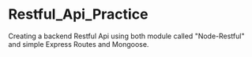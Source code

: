 # Restful_Api_Practice
Creating a backend Restful Api using both module called "Node-Restful" and simple Express Routes and Mongoose.
